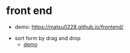 # front end

* demo: https://matsu0228.github.io/frontend/

- sort form by drag and drop
  - <a href="https://matsu0228.github.io/frontend/sortable_form.html"> demo </a>